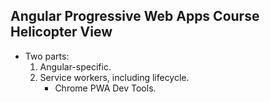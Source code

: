 ## Angular Progressive Web Apps Course Helicopter View
- Two parts:
    1. Angular-specific.
    2. Service workers, including lifecycle.
	    - Chrome PWA Dev Tools.